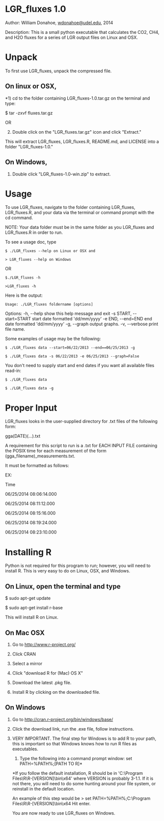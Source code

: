 LGR_fluxes 1.0
=============================

Author: William Donahoe, wdonahoe@udel.edu, 2014

Description: This is a small python executable that calculates the CO2, CH4, and H2O fluxes for a series of LGR output files on Linux and OSX.

Unpack
==============================

To first use LGR_fluxes, unpack the compressed file.

On linux or OSX,
------------------------------------

*1) cd to the folder containing LGR_fluxes-1.0.tar.gz on the terminal and type:

$ tar -zxvf fluxes.tar.gz

OR

2) Double click on the "LGR_fluxes.tar.gz" icon and click "Extract."

This will extract LGR_fluxes, LGR_fluxes.R, README.md, and LICENSE into a folder "LGR_fluxes-1.0."

On Windows, 
------------------------------------

1) Double click "LGR_fluxes-1.0-win.zip" to extract.


Usage
=================================

To use LGR_fluxes, navigate to the folder containing LGR_fluxes, LGR_fluxes.R, and your data via the terminal or command prompt with the cd command.

NOTE: Your data folder must be in the same folder as you LGR_fluxes and LGR_fluxes.R in order to run.

To see a usage doc, type

	$ ./LGR_fluxes --help on Linux or OSX and

	> LGR_fluxes --help on Windows

OR

	$./LGR_fluxes -h

	>LGR_fluxes -h

Here is the output:

	Usage: ./LGR_fluxes foldername [options]

Options:
    -h, --help            show this help message and exit
    -s START, --start=START start date formatted 'dd/mm/yyyy'
    -e END, --end=END     end date formatted 'dd/mm/yyyy'
    -g, --graph           output graphs.
    -v, --verbose         print file name.

Some examples of usage may be the following:

	$ ./LGR_fluxes data --start=06/22/2013 --end==06/25/2013 -g

	$ ./LGR_fluxes data -s 06/22/2013 -e 06/25/2013 --graph=False

You don't need to supply start and end dates if you want all available files read-in:

	$ ./LGR_fluxes data

	$ ./LGR_fluxes data -g

Proper Input
======================================

LGR_fluxes looks in the user-supplied directory for .txt files of the following form:

gga(DATE)(...).txt

A requirement for this script to run is a .txt for EACH INPUT FILE containing the POSIX time for each measurement of the form (gga_filename)_measurements.txt.

It must be formatted as follows:

EX:

Time

06/25/2014 08:06:14.000

06/25/2014 08:11:12.000

06/25/2014 08:15:16.000

06/25/2014 08:19:24.000

06/25/2014 08:23:10.000

Installing R
===========================================

Python is not required for this program to run; however, you will need to install R. This is very easy to do on Linux, OSX, and Windows.

On Linux, open the terminal and type
--------------------------

$ sudo apt-get update

$ sudo apt-get install r-base

This will install R on Linux.

On Mac OSX
-------------------------

1) Go to http://www.r-project.org/

2)    Click CRAN

3)    Select a mirror

4)    Click "download R for (Mac) OS X"

5)    Download the latest .pkg file.

6)    Install R by clicking on the downloaded file.

On Windows
------------------------

1)    Go to http://cran.r-project.org/bin/windows/base/

2)    Click the download link, run the .exe file, follow instructions.

3)    VERY IMPORTANT. The final step for Windows is to add R to your path, this is important so that Windows knows how to run R files as executables.
      1)	Type the following into a command prompt window: set PATH=%PATH%;[PATH TO R]*

    	*If you follow the default installation, R should be in 'C:\Program Files\R\R-[VERSION]\bin\x64' where VERSION is probably 3-1.1. If it is not there, you will need to do some hunting around your file system, or reinstall in the default location.

    	An example of this step would be > set PATH=%PATH%;C:\Program Files\R\R-[VERSION]\bin\x64 Hit enter.

    	You are now ready to use LGR_fluxes on Windows.



